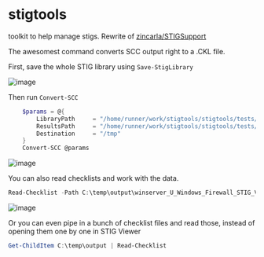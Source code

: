 # stigtools
toolkit to help manage stigs. Rewrite of [zincarla/STIGSupport](https://github.com/zincarla/STIGSupport)

The awesomest command converts SCC output right to a .CKL file.

First, save the whole STIG library using `Save-StigLibrary`

![image](https://user-images.githubusercontent.com/8278033/119815150-88fff580-beeb-11eb-97d7-6d436107cd8e.png)

Then run `Convert-SCC`

```powershell
    $params = @{
        LibraryPath     = "/home/runner/work/stigtools/stigtools/tests/stigs"
        ResultsPath     = "/home/runner/work/stigtools/stigtools/tests/SCC"
        Destination     = "/tmp"
    }
    Convert-SCC @params
```

![image](https://user-images.githubusercontent.com/8278033/119814796-1abb3300-beeb-11eb-94d4-0e26d1b13c34.png)

You can also read checklists and work with the data.

```powershell
Read-Checklist -Path C:\temp\output\winserver_U_Windows_Firewall_STIG_V1R7.ckl
```

![image](https://user-images.githubusercontent.com/8278033/121315948-1c342480-c909-11eb-9716-c2e4f0527417.png)


Or you can even pipe in a bunch of checklist files and read those, instead of opening them one by one in STIG Viewer


```powershell
Get-ChildItem C:\temp\output | Read-Checklist
```
